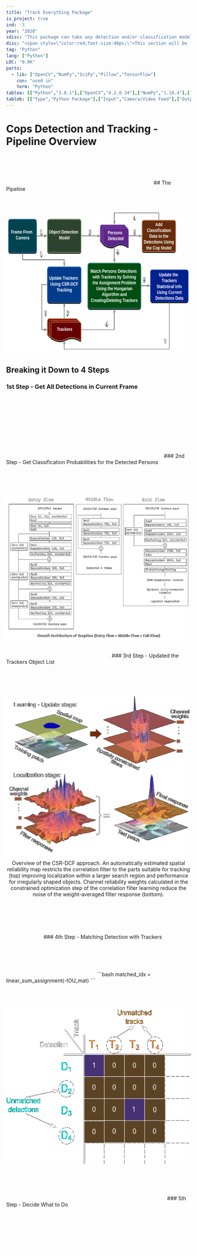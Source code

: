 ```yaml
---
title: "Track Everything Package"
is_project: true
ind: -3
year: "2020"
sdisc: "This package can take any detection and/or classification model and upgrade them using tracking algorithms and statistics."
disc: "<span style=\"color:red;font-size:40px;\">This section will be filled in the next few days (24-10-2020). You can view the <a href=\"https://github.com/ami-a/TrackEverything\">repository</a> in the meantime.</span><br>&nbsp;"
tag: "Python"
lang: ["Python"]
LOC: "0.9K"
parts:
  - lib: ["OpenCV","NumPy","SciPy","Pillow","TensorFlow"]
    con: "used in"
    term: "Python"
tablea: [["Python","3.8.1"],["OpenCV","4.2.0.34"],["NumPy","1.18.4"],["SciPy","1.4.1"],["Pillow","7.1.2"],["TensorFlow","2.2.0"]]
tableb: [["Type","Python Package"],["Input","Camera/Video Feed"],["Output","Enhanced Object Tracking & Classification"]]
---
```

<style>
a    {text-decoration: underline;color: red;}
</style>
# Cops Detection and Tracking - Pipeline Overview

<span style="color:white;">
This project inspired the TrackEverything package and now has an example using it in [this](https://github.com/ami-a/CopDetection) repository.
You can find an old part of this project in one of my repositories [here](https://gitlab.com/Byakugan/police), this repository only contains the small implementation part for webcams and not the whole project.
</span>
## The Pipeline
<span style="color:white;">
The pipeline starts by receiving a series of images (frames) and outputs a list of tracker objects that contains the persons detected and the probability of them being a cop.</span>
<p align="center"><img src="cd/images/charts/pro_flow.png" width="650" height="392" /></p>

## Breaking it Down to 4 Steps

### 1st Step - Get All Detections in Current Frame 
<span style="color:white;">
First, we take the frame and passe it through an object detection model, I use the base of [this](https://github.com/tensorflow/models/tree/master/research/object_detection) Object Detection repository (I modified the version for TF1 since the TF2 version only came out 10 days ago). This model is trained on the [COCO dataset](http://cocodataset.org/) which detects around 90 different objects, I tried some models with different architectures like the Faster RCNN InceptionV2 and the MobileNetV2. I used the model to give me all the persons detected in a frame. Later I filter out redundant overlapping detections using the Non-maximum Suppression (NMS) method.
</span>
### 2nd Step - Get Classification Probabilities for the Detected Persons
<span style="color:white;">
After we have the persons from step 1, we put them through a classification model to determine the probability of them being a cop. I used the `Xception` CNN architecture with some added layers to train this model, I used this architecture for its low parameters count since my GPU's capacity is limited. </span>
<p align="center"><img src="cd/images/charts/Xception.png" width="540" height="394"/></p>
<span style="color:white;">Then, we create our `Detections` object list and which contains the positions boxes and the classification data. </span>
### 3rd Step - Updated the Trackers Object List
<span style="color:white;">
We have a list of `Trackers` object which is a class that contains an [OpenCV CSRT tracker](https://docs.opencv.org/3.4/d2/da2/classcv_1_1TrackerCSRT.html) (A [Discriminative Correlation Filter Tracker with Channel and Spatial Reliability](https://arxiv.org/abs/1611.08461)).
</span>
<p align="center"><img src="cd/images/charts/csr_dcf.png" width="506" height="446"/><br>Overview of the CSR-DCF approach. An automatically estimated spatial reliability map restricts the correlation filter to the parts suitable for tracking (top) improving localization within a larger search region and performance for irregularly shaped objects. Channel reliability weights calculated in the constrained optimization
step of the correlation filter learning reduce the noise of the weight-averaged filter response (bottom).</p>
<span style="color:white;">
My tracker class also contains a unique ID, previous statistics about this ID and indicators for the accuracy of this tracker. In the first frame, this `Trackers` list is empty and then in step 4, it's being filled with new trackers matching the detected objects. If the `Trackers` list is not empty, in this step we update the trackers positions using the current frame and dispose of failed trackers.
</span>
### 4th Step - Matching Detection with Trackers
<span style="color:white;">
Using intersection over union (IOU) of a tracker bounding box and detection bounding box as a metric. We solve the linear sum assignment problem (also known as minimum weight matching in bipartite graphs) for the IOU matrix using the Hungarian algorithm (also known as Munkres algorithm). The machine learning package `scipy` has a build-in utility function that implements the Hungarian algorithm.
</span>
```bash
matched_idx = linear_sum_assignment(-IOU_mat)
```
<span style="color:white;">
The linear_sum_assignment function by default minimizes the cost, so we need to reverse the sign of IOU matrix for maximization.<br>
The result will look like this:
</span>
<p align="center"><img src="cd/images/charts/detection_track_match.png" width="548" height="426"/></p>
<span style="color:white;">
For each unmatched detector, we create a new tracker with the detector's data, for the unmatched trackers we update the accuracy indicators for the tracker and remove any that are way off. For the matched ones, we update the tracker position to the more accurate detection box, we get the class data and average it with the previous 15 data points of the tracker.
</span>
### 5th Step - Decide What to Do
<span style="color:white;">
After step 4 the `Trackers` list is up to date with all the statistical and current data. The tracker class has a method to return the current classifications and confidence of those scores, we then update the detectors and iterate through them. A detector with low confidence score probably came from a tracker with not enough data or the detection is poor, we mark those in orange. A detector with a high enough confidence score will be green if it's not a cop, and red/blue if it is. The unmatched trackers that are not dead will show in cyan.
</span>






